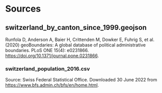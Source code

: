 # Sources

## switzerland_by_canton_since_1999.geojson
Runfola D, Anderson A, Baier H, Crittenden M, Dowker E, Fuhrig S, et al. (2020) 
geoBoundaries: A global database of political administrative boundaries. 
PLoS ONE 15(4): e0231866. https://doi.org/10.1371/journal.pone.0231866.

### switzerland_population_2016.csv
Source: Swiss Federal Statistical Office. Downloaded 30 June 2022 from https://www.bfs.admin.ch/bfs/en/home.html.




